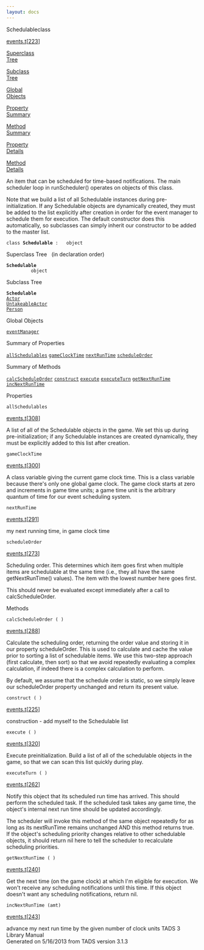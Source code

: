 ```yaml
---
layout: docs
---
```

<span class="title">Schedulable</span><span class="type">class</span>

[events.t](../file/events.t.html)\[[223](../source/events.t.html#223)\]

[Superclass  
Tree](#_SuperClassTree_)

[Subclass  
Tree](#_SubClassTree_)

[Global  
Objects](#_ObjectSummary_)

[Property  
Summary](#_PropSummary_)

[Method  
Summary](#_MethodSummary_)

[Property  
Details](#_Properties_)

[Method  
Details](#_Methods_)



An item that can be scheduled for time-based notifications. The main
scheduler loop in runScheduler() operates on objects of this class.

Note that we build a list of all Schedulable instances during
pre-initialization. If any Schedulable objects are dynamically created,
they must be added to the list explicitly after creation in order for
the event manager to schedule them for execution. The default
constructor does this automatically, so subclasses can simply inherit
our constructor to be added to the master list.

`class `**`Schedulable`**` :   object`



<span id="_SuperClassTree_"></span>



<span class="hdln">Superclass Tree</span>   (in declaration order)



**`Schedulable`**  
`         object`  
<span id="_SubClassTree_"></span>



<span class="hdln">Subclass Tree</span>  



**`Schedulable`**  
[`Actor`](../object/Actor.html)  
[`UntakeableActor`](../object/UntakeableActor.html)  
[`Person`](../object/Person.html)  
<span id="_ObjectSummary_"></span>



<span class="hdln">Global Objects</span>  



[`eventManager`](../object/eventManager.html)
<span id="_PropSummary_"></span>



<span class="hdln">Summary of Properties</span>  



[`allSchedulables`](#allSchedulables) [`gameClockTime`](#gameClockTime) [`nextRunTime`](#nextRunTime) [`scheduleOrder`](#scheduleOrder)

<span id="_MethodSummary_"></span>



<span class="hdln">Summary of Methods</span>  



[`calcScheduleOrder`](#calcScheduleOrder) [`construct`](#construct) [`execute`](#execute) [`executeTurn`](#executeTurn) [`getNextRunTime`](#getNextRunTime) [`incNextRunTime`](#incNextRunTime)

<span id="_Properties_"></span>



<span class="hdln">Properties</span>  



<span id="allSchedulables"></span>

`allSchedulables`

[events.t](../file/events.t.html)\[[308](../source/events.t.html#308)\]



A list of all of the Schedulable objects in the game. We set this up
during pre-initialization; if any Schedulable instances are created
dynamically, they must be explicitly added to this list after creation.



<span id="gameClockTime"></span>

`gameClockTime`

[events.t](../file/events.t.html)\[[300](../source/events.t.html#300)\]



A class variable giving the current game clock time. This is a class
variable because there's only one global game clock. The game clock
starts at zero and increments in game time units; a game time unit is
the arbitrary quantum of time for our event scheduling system.



<span id="nextRunTime"></span>

`nextRunTime`

[events.t](../file/events.t.html)\[[291](../source/events.t.html#291)\]



my next running time, in game clock time



<span id="scheduleOrder"></span>

`scheduleOrder`

[events.t](../file/events.t.html)\[[273](../source/events.t.html#273)\]



Scheduling order. This determines which item goes first when multiple
items are schedulable at the same time (i.e., they all have the same
getNextRunTime() values). The item with the lowest number here goes
first.

This should never be evaluated except immediately after a call to
calcScheduleOrder.



<span id="_Methods_"></span>



<span class="hdln">Methods</span>  



<span id="calcScheduleOrder"></span>

`calcScheduleOrder ( )`

[events.t](../file/events.t.html)\[[288](../source/events.t.html#288)\]



Calculate the scheduling order, returning the order value and storing it
in our property scheduleOrder. This is used to calculate and cache the
value prior to sorting a list of schedulable items. We use this two-step
approach (first calculate, then sort) so that we avoid repeatedly
evaluating a complex calculation, if indeed there is a complex
calculation to perform.

By default, we assume that the schedule order is static, so we simply
leave our scheduleOrder property unchanged and return its present value.



<span id="construct"></span>

`construct ( )`

[events.t](../file/events.t.html)\[[225](../source/events.t.html#225)\]



construction - add myself to the Schedulable list



<span id="execute"></span>

`execute ( )`

[events.t](../file/events.t.html)\[[320](../source/events.t.html#320)\]



Execute preinitialization. Build a list of all of the schedulable
objects in the game, so that we can scan this list quickly during play.



<span id="executeTurn"></span>

`executeTurn ( )`

[events.t](../file/events.t.html)\[[262](../source/events.t.html#262)\]



Notify this object that its scheduled run time has arrived. This should
perform the scheduled task. If the scheduled task takes any game time,
the object's internal next run time should be updated accordingly.

The scheduler will invoke this method of the same object repeatedly for
as long as its nextRunTime remains unchanged AND this method returns
true. If the object's scheduling priority changes relative to other
schedulable objects, it should return nil here to tell the scheduler to
recalculate scheduling priorities.



<span id="getNextRunTime"></span>

`getNextRunTime ( )`

[events.t](../file/events.t.html)\[[240](../source/events.t.html#240)\]



Get the next time (on the game clock) at which I'm eligible for
execution. We won't receive any scheduling notifications until this
time. If this object doesn't want any scheduling notifications, return
nil.



<span id="incNextRunTime"></span>

`incNextRunTime (amt)`

[events.t](../file/events.t.html)\[[243](../source/events.t.html#243)\]



advance my next run time by the given number of clock units
TADS 3 Library Manual  
Generated on 5/16/2013 from TADS version 3.1.3


